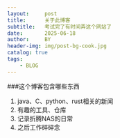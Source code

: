 ```yaml
---
layout:     post
title:      关于此博客
subtitle:   考试完了有时间弄这个网站了
date:       2025-06-18
author:     BY
header-img: img/post-bg-cook.jpg
catalog: true
tags:
    - BLOG
---
```

###这个博客包含哪些东西
1. java、C、python、rust相关的新闻
2. 有趣的工具、仓库
3. 记录折腾NAS的日常
4. 之后工作碎碎念